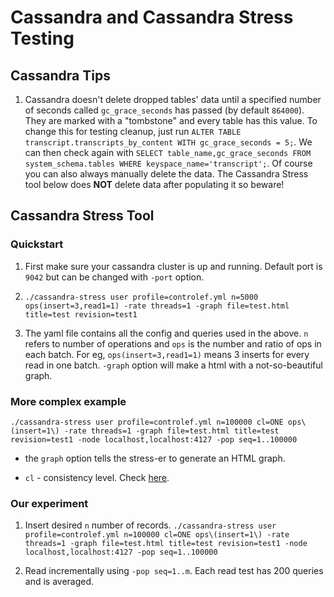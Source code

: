 # Cassandra and Cassandra Stress Testing

## Cassandra Tips

1. Cassandra doesn't delete dropped tables' data until a specified number of seconds called `gc_grace_seconds` has passed (by default `864000`). They are marked with a "tombstone" and every table has this value. To change this for testing cleanup, just run `ALTER TABLE transcript.transcripts_by_content WITH gc_grace_seconds = 5;`. We can then check again with `SELECT table_name,gc_grace_seconds FROM system_schema.tables WHERE keyspace_name='transcript';`. Of course you can also always manually delete the data. The Cassandra Stress tool below does **NOT** delete data after populating it so beware!

## Cassandra Stress Tool

### Quickstart

1. First make sure your cassandra cluster is up and running. Default port is `9042` but can be changed with `-port` option.

2. `./cassandra-stress user profile=controlef.yml n=5000 ops(insert=3,read1=1) -rate threads=1 -graph file=test.html title=test revision=test1`

3. The yaml file contains all the config and queries used in the above. `n` refers to number of operations and `ops` is the number and ratio of ops in each batch. For eg, `ops(insert=3,read1=1)` means 3 inserts for every read in one batch. `-graph` option will make a html with a not-so-beautiful graph.

### More complex example

`./cassandra-stress user profile=controlef.yml n=100000 cl=ONE ops\(insert=1\) -rate threads=1 -graph file=test.html title=test revision=test1 -node localhost,localhost:4127 -pop seq=1..100000`

- the `graph` option tells the stress-er to generate an HTML graph.

- `cl` - consistency level. Check [here](https://docs.datastax.com/en/cql-oss/3.3/cql/cql_reference/cqlshConsistency.html).

### Our experiment

1. Insert desired `n` number of records.
`./cassandra-stress user profile=controlef.yml n=100000 cl=ONE ops\(insert=1\) -rate threads=1 -graph file=test.html title=test revision=test1 -node localhost,localhost:4127 -pop seq=1..100000`

2. Read incrementally using `-pop seq=1..m`. Each read test has 200 queries and is averaged.
